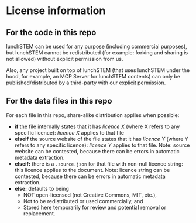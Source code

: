 # License information

## For the code in this repo

lunchSTEM can be used for any purpose (including commercial purposes), but lunchSTEM cannot be redistributed (for example: forking and sharing is not allowed) without explicit permission from us. 

Also, any project built on top of lunchSTEM (that uses lunchSTEM under the hood, for example, an MCP Server for lunchSTEM contents) can only be published/distributed by a third-party with our explicit permission.

## For the data files in this repo

For each file in this repo, share-alike distribution applies when possible:
- __if__ the file internally states that it has *licence X* (where X refers to any specific licence): *licence X* applies to that file
- __elseif__ the source website of the file states that it has *licence Y* (where Y refers to any specific licence): *licence Y* applies to that file. Note: source website can be contested, because there can be errors in automatic metadata extraction.
- __elseif:__ there is a `.source.json` for that file with non-null licence string: this licence applies to the document. Note: licence string can be contested, because there can be errors in automatic metadata extraction.
- __else:__ defaults to being
    - NOT open-licensed (not Creative Commons, MIT, etc.),
    - Not to be redistributed or used commercially, and
    - Stored here temporarily for review and potential removal or replacement.
